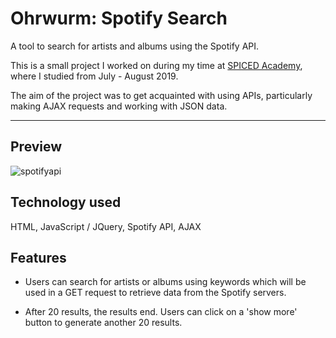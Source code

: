# Ohrwurm: Spotify Search
A tool to search for artists and albums using the Spotify API.

This is a small project I worked on during my time at [SPICED Academy](https://www.spiced.academy/program/full-stack-web-development/), where I studied from July - August 2019.

The aim of the project was to get acquainted with using APIs, particularly making AJAX requests and working with JSON data.

---

## Preview

![spotifyapi](https://user-images.githubusercontent.com/45455994/66211015-69cfa700-e6bb-11e9-8636-24f29fd69115.gif)

## Technology used

HTML, JavaScript / JQuery, Spotify API, AJAX

## Features

-   Users can search for artists or albums using keywords which will be used in a GET request to retrieve data from the Spotify servers.

-   After 20 results, the results end. Users can click on a 'show more' button to generate another 20 results.
